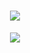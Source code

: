 <h1 align="center">
  <a href="https://sunguoqi.com/">
    <img src="https://readme-typing-svg.herokuapp.com/?lines=printf(%22Welcome%2C%20to%22my%2CGitHub);你好，世界！&center=true&size=27">
  </a>
</h1>

<div align="center">
    <img  src="https://github-readme-streak-stats.herokuapp.com/?user=zsuh&theme=dark&hide_border=true" />
</div>

